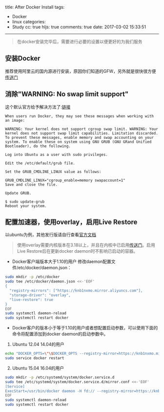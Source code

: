 title: After Docker Install
tags:
  - Docker
  - linux
categories:
  - Study
cc: true
hljs: true
comments: true
date: 2017-03-02 15:33:51
---
> 在docker安装完毕后，需要进行必要的设置以便更好的为我们服务

## 安装Docker
推荐使用阿里云的国内源进行安装，原因你们知道的GFW，另外就是很快很方便[传送门](http://mirrors.aliyun.com/help/docker-engine)

## 消除"WARNING: No swap limit support"
这个默认官方给予解决方法了:[链接](https://docs.docker.com/engine/installation/linux/ubuntu/)
```
When users run Docker, they may see these messages when working with an image:

WARNING: Your kernel does not support cgroup swap limit. WARNING: Your
kernel does not support swap limit capabilities. Limitation discarded.
To prevent these messages, enable memory and swap accounting on your system. To enable these on system using GNU GRUB (GNU GRand Unified Bootloader), do the following.

Log into Ubuntu as a user with sudo privileges.

Edit the /etc/default/grub file.

Set the GRUB_CMDLINE_LINUX value as follows:

GRUB_CMDLINE_LINUX="cgroup_enable=memory swapaccount=1"
Save and close the file.

Update GRUB.

$ sudo update-grub
Reboot your system.
```

## 配置加速器，使用overlay，启用Live Restore
以ubuntu为例，其他发行版请自行查看[官方文档](https://docs.docker.com)
> 使用overlay需要内核版本在3.18以上，并且在内核中已启用[传送门](http://snakeliwei.github.io/2015/12/03/Docker-overlay/)。启用Live Restore后在更新docker daemon时不影响已启动的容器。

- Docker客户端版本大于1.10的用户
修改daemon配置文件/etc/docker/daemon.json：

```bash
sudo mkdir -p /etc/docker
sudo tee /etc/docker/daemon.json <<-'EOF'
{
  "registry-mirrors": ["https://knb1nxmo.mirror.aliyuncs.com"],
  "storage-driver": "overlay",
  "live-restore": true
}
EOF
sudo systemctl daemon-reload
sudo systemctl restart docker
```

- Docker客户的版本小于等于1.10的用户或者想配置启动参数，可以使用下面的命令将配置添加到docker daemon的启动参数中。

1. Ubuntu 12.04 14.04的用户

```bash
echo "DOCKER_OPTS=\"\$DOCKER_OPTS --registry-mirror=https://knb1nxmo.mirror.aliyuncs.com -s overlay --live-restore=true \"" | sudo tee -a /etc/default/docker
sudo service docker restart
```

2. Ubuntu 15.04 16.04的用户

```bash
sudo mkdir -p /etc/systemd/system/docker.service.d
sudo tee /etc/systemd/system/docker.service.d/mirror.conf <<-'EOF'
[Service]
ExecStart=/usr/bin/docker daemon -H fd:// --registry-mirror=https://knb1nxmo.mirror.aliyuncs.com -s overlay --live-restore=true
EOF
sudo systemctl daemon-reload
sudo systemctl restart docker
```

